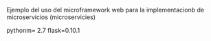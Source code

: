 Ejemplo del uso del microframework web 
para la implementacionb de microservicios
(microservicies)

pythonm= 2.7 
flask=0.10.1
